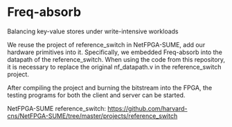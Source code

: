 # Freq-absorb
Balancing key-value stores under write-intensive workloads

We reuse the project of reference_switch in NetFPGA-SUME, add our hardware primitives into it. 
Specifically, we embedded Freq-absorb into the datapath of the reference_switch. When using the code from this repository, it is necessary to replace the original nf_datapath.v in the reference_switch project.

After compiling the project and burning the bitstream into the FPGA, the testing programs for both the client and server can be started.

NetFPGA-SUME reference_switch: https://github.com/harvard-cns/NetFPGA-SUME/tree/master/projects/reference_switch
